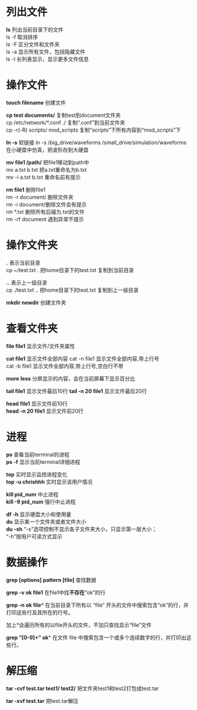 # 列出文件
**ls** 列出当前目录下的文件  
  ls -f 取消排序  
  ls -F 区分文件和文件夹  
  ls -a 显示所有文件，包括隐藏文件  
  ls -l 长列表显示，显示更多文件信息  
# 操作文件
**touch filename** 创建文件  


**cp test documents/** 复制test到document文件夹  
  cp /etc/network/*.conf ./ 复制“.conf”到当前文件夹  
  cp -r(-R) scripts/ mod_scripts 复制“scripts”下所有内容到“mod_scripts”下  


**ln -s** 软链接
ln -s /big_drive/waveforms /small_drive/simulation/waveforms  在小硬盘中仿真，把波形存到大硬盘  


**mv file1 /path/** 把file1移动到path中  
  mv a.txt b.txt 把a.txt重命名为b.txt  
  mv -i a.txt b.txt 重命名前有提示  


**rm file1** 删除file1  
rm -r document/ 删除文件夹  
rm -i document/删除文件会有提示  
rm  *.txt 删除所有后缀为.txt的文件  
rm  -rf document 遇到异常不提示  
# 操作文件夹
**.** 表示当前目录  
cp ~/test.txt . 把home目录下的test.txt 复制到当前目录  


**..** 表示上一级目录  
cp ./test.txt .. 把home目录下的test.txt 复制到上一级目录  


**mkdir newdir** 创建文件夹  
# 查看文件夹
**file file1** 显示文件/文件夹属性 


**cat file1** 显示文件全部内容
cat -n file1 显示文件全部内容,带上行号  
cat -b file1 显示文件全部内容,带上行号,空白行不带


**more** **less** 分屏显示的内容，会在当前屏幕下显示百分比  


**tail file1** 显示文件最后10行 
**tail -n 20 file1** 显示文件最后20行  


**head file1** 显示文件前10行  
**head -n 20 file1** 显示文件前20行

# 进程
**ps** 查看当前terminal的进程  
**ps -f** 显示当前terminal详细进程  


**top**  实时显示监控进程变化  
**top -u chrishhh** 实时显示该用户情况  

**kill pid_num**  中止进程  
**kill -9 pid_num**  强行中止进程


**df -h**  显示硬盘大小和使用量  
**du** 显示某一个文件夹或者文件大小    
**du -sh** “-s”选项控制不显示各子文件夹大小，只显示第一层大小；  
“-h”按用户可读方式显示

# 数据操作
**grep [options] pattern [file]**  查找数据


**grep -v ok file1** 在file1中找**不存在**“ok”的行


**grep -n ok file*** 在当前目录下所有以 “file” 开头的文件中搜索包含“ok”的行，并打印这些行及其所在的行号。  


加上*会遍历所有的以file开头的文件，不加只查找显示“file”文件

**grep “[0-9]\+” ok*** 在文件 file 中搜索包含一个或多个连续数字的行，并打印出这些行。

# 解压缩
**tar -cvf test.tar test1/ test2/**  把文件夹test1和test2打包成test.tar

**tar -xvf test.tar**  把test.tar解压










